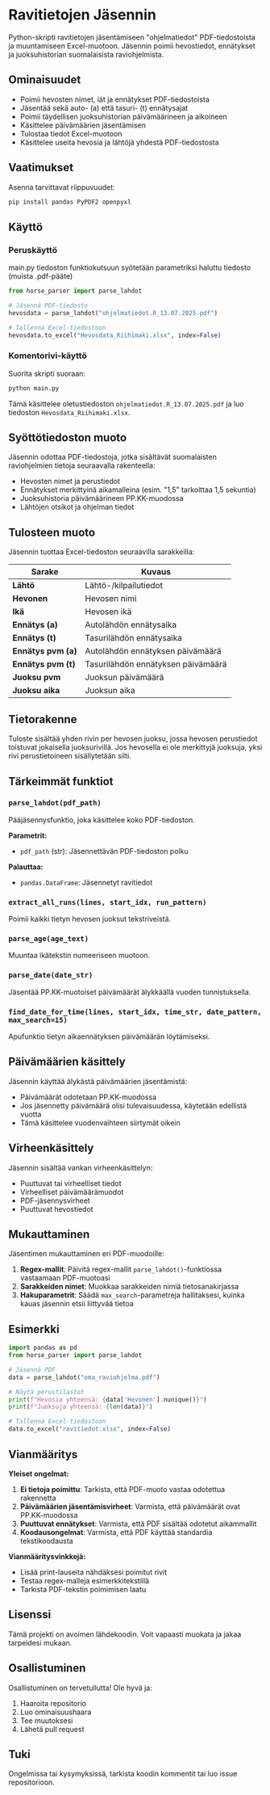 # Ravitietojen Jäsennin

Python-skripti ravitietojen jäsentämiseen "ohjelmatiedot" PDF-tiedostoista ja muuntamiseen Excel-muotoon. Jäsennin poimii hevostiedot, ennätykset ja juoksuhistorian suomalaisista raviohjelmista.

## Ominaisuudet

- Poimii hevosten nimet, iät ja ennätykset PDF-tiedostoista
- Jäsentää sekä auto- (a) että tasuri- (t) ennätysajat
- Poimii täydellisen juoksuhistorian päivämäärineen ja aikoineen
- Käsittelee päivämäärien jäsentämisen
- Tulostaa tiedot Excel-muotoon
- Käsittelee useita hevosia ja lähtöjä yhdestä PDF-tiedostosta

## Vaatimukset

Asenna tarvittavat riippuvuudet:

```bash
pip install pandas PyPDF2 openpyxl
```

## Käyttö

### Peruskäyttö
main.py tiedoston funktiokutsuun syötetään parametriksi haluttu tiedosto (muista .pdf-pääte)

```python
from horse_parser import parse_lahdot

# Jäsennä PDF-tiedosto
hevosdata = parse_lahdot("ohjelmatiedot.R_13.07.2025.pdf")

# Tallenna Excel-tiedostoon
hevosdata.to_excel("Hevosdata_Riihimaki.xlsx", index=False)
```

### Komentorivi-käyttö

Suorita skripti suoraan:

```bash
python main.py
```

Tämä käsittelee oletustiedoston `ohjelmatiedot.R_13.07.2025.pdf` ja luo tiedoston `Hevosdata_Riihimaki.xlsx`.

## Syöttötiedoston muoto

Jäsennin odottaa PDF-tiedostoja, jotka sisältävät suomalaisten raviohjelmien tietoja seuraavalla rakenteella:

- Hevosten nimet ja perustiedot
- Ennätykset merkittyinä aikamalleina (esim. "1,5" tarkoittaa 1,5 sekuntia)
- Juoksuhistoria päivämäärineen PP.KK-muodossa
- Lähtöjen otsikot ja ohjelman tiedot

## Tulosteen muoto

Jäsennin tuottaa Excel-tiedoston seuraavilla sarakkeilla:

| Sarake | Kuvaus |
|--------|--------|
| **Lähtö** | Lähtö-/kilpailutiedot |
| **Hevonen** | Hevosen nimi |
| **Ikä** | Hevosen ikä |
| **Ennätys (a)** | Autolähdön ennätysaika |
| **Ennätys (t)** | Tasurilähdön ennätysaika |
| **Ennätys pvm (a)** | Autolähdön ennätyksen päivämäärä |
| **Ennätys pvm (t)** | Tasurilähdön ennätyksen päivämäärä |
| **Juoksu pvm** | Juoksun päivämäärä |
| **Juoksu aika** | Juoksun aika |

## Tietorakenne

Tuloste sisältää yhden rivin per hevosen juoksu, jossa hevosen perustiedot toistuvat jokaisella juoksurivillä. Jos hevosella ei ole merkittyjä juoksuja, yksi rivi perustietoineen sisällytetään silti.

## Tärkeimmät funktiot

### `parse_lahdot(pdf_path)`
Pääjäsennysfunktio, joka käsittelee koko PDF-tiedoston.

**Parametrit:**
- `pdf_path` (str): Jäsennettävän PDF-tiedoston polku

**Palauttaa:**
- `pandas.DataFrame`: Jäsennetyt ravitiedot

### `extract_all_runs(lines, start_idx, run_pattern)`
Poimii kaikki tietyn hevosen juoksut tekstriveistä.

### `parse_age(age_text)`
Muuntaa ikätekstin numeeriseen muotoon.

### `parse_date(date_str)`
Jäsentää PP.KK-muotoiset päivämäärät älykkäällä vuoden tunnistuksella.

### `find_date_for_time(lines, start_idx, time_str, date_pattern, max_search=15)`
Apufunktio tietyn aikaennätyksen päivämäärän löytämiseksi.

## Päivämäärien käsittely

Jäsennin käyttää älykästä päivämäärien jäsentämistä:
- Päivämäärät odotetaan PP.KK-muodossa
- Jos jäsennetty päivämäärä olisi tulevaisuudessa, käytetään edellistä vuotta
- Tämä käsittelee vuodenvaihteen siirtymät oikein

## Virheenkäsittely

Jäsennin sisältää vankan virheenkäsittelyn:
- Puuttuvat tai virheelliset tiedot
- Virheelliset päivämäärämuodot
- PDF-jäsennysvirheet
- Puuttuvat hevostiedot

## Mukauttaminen

Jäsentimen mukauttaminen eri PDF-muodoille:

1. **Regex-mallit**: Päivitä regex-mallit `parse_lahdot()`-funktiossa vastaamaan PDF-muotoasi
2. **Sarakkeiden nimet**: Muokkaa sarakkeiden nimiä tietosanakirjassa
3. **Hakuparametrit**: Säädä `max_search`-parametreja hallitaksesi, kuinka kauas jäsennin etsii liittyvää tietoa

## Esimerkki

```python
import pandas as pd
from horse_parser import parse_lahdot

# Jäsennä PDF
data = parse_lahdot("oma_raviohjelma.pdf")

# Näytä perustilastot
print(f"Hevosia yhteensä: {data['Hevonen'].nunique()}")
print(f"Juoksuja yhteensä: {len(data)}")

# Tallenna Excel-tiedostoon
data.to_excel("ravitiedot.xlsx", index=False)
```

## Vianmääritys

**Yleiset ongelmat:**

1. **Ei tietoja poimittu**: Tarkista, että PDF-muoto vastaa odotettua rakennetta
2. **Päivämäärien jäsentämisvirheet**: Varmista, että päivämäärät ovat PP.KK-muodossa
3. **Puuttuvat ennätykset**: Varmista, että PDF sisältää odotetut aikammallit
4. **Koodausongelmat**: Varmista, että PDF käyttää standardia tekstikoodausta

**Vianmääritysvinkkejä:**

- Lisää print-lauseita nähdäksesi poimitut rivit
- Testaa regex-malleja esimerkkitekstillä
- Tarkista PDF-tekstin poimimisen laatu

## Lisenssi

Tämä projekti on avoimen lähdekoodin. Voit vapaasti muokata ja jakaa tarpeidesi mukaan.

## Osallistuminen

Osallistuminen on tervetullutta! Ole hyvä ja:
1. Haaroita repositorio
2. Luo ominaisuushaara
3. Tee muutoksesi
4. Lähetä pull request

## Tuki

Ongelmissa tai kysymyksissä, tarkista koodin kommentit tai luo issue repositorioon.
